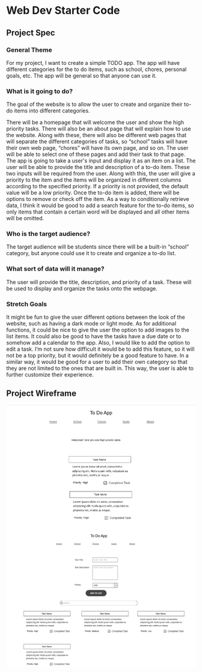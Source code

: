 # Web Dev Starter Code

## Project Spec

### General Theme
For my project, I want to create a simple TODO app. The app will have different categories for the to do items, such as school, chores, personal goals, etc. The app will be general so that anyone can use it. 


### What is it going to do?
The goal of the website is to allow the user to create and organize their to-do items into different categories. 


There will be a homepage that will welcome the user and show the high priority tasks. There will also be an about page that will explain how to use the website. Along with these, there will also be different web pages that will separate the different categories of tasks, so “school” tasks will have their own web page, “chores” will have its own page, and so on. The user will be able to select one of these pages and add their task to that page. The app is going to take a user's input and display it as an item on a list. The user will be able to provide the title and description of a to-do item. These two inputs will be required from the user. Along with this, the user will give a priority to the item and the items will be organized in different columns according to the specified priority. If a priority is not provided, the default value will be a low priority. Once the to-do item is added, there will be options to remove or check off the item.  As a way to conditionally retrieve data, I think it would be good to add a search feature for the to-do items, so only items that contain a certain word will be displayed and all other items will be omitted. 


### Who is the target audience?
The target audience will be students since there will be a built-in “school” category, but anyone could use it to create and organize a to-do list.  


### What sort of data will it manage?
The user will provide the title, description, and priority of a task. These will be used to display and organize the tasks onto the webpage. 


### Stretch Goals
It might be fun to give the user different options between the look of the website, such as having a dark mode or light mode. As for additional functions, it could be nice to give the user the option to add images to the list items. It could also be good to have the tasks have a due date or to somehow add a calendar to the app. Also, I would like to add the option to edit a task. I’m not sure how difficult it would be to add this feature, so it will not be a top priority, but it would definitely be a good feature to have. In a similar way, it would be good for a user to add their own category so that they are not limited to the ones that are built in. This way, the user is able to further customize their experience.

## Project Wireframe
![wireframe](wireframe_2.png)
![wireframe](wireframe_1.png)
